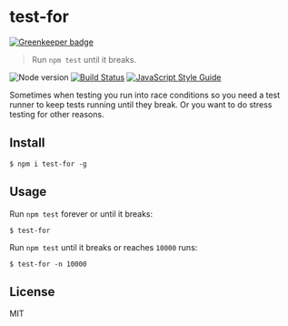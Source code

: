 # test-for

[![Greenkeeper badge](https://badges.greenkeeper.io/ralphtheninja/test-for.svg)](https://greenkeeper.io/)

> Run `npm test` until it breaks.

![Node version](https://img.shields.io/node/v/test-for.svg)
[![Build Status](https://travis-ci.org/ralphtheninja/test-for.svg?branch=master)](https://travis-ci.org/ralphtheninja/test-for)
[![JavaScript Style Guide](https://img.shields.io/badge/code_style-standard-brightgreen.svg)](https://standardjs.com)

Sometimes when testing you run into race conditions so you need a test runner to keep tests running until they break. Or you want to do stress testing for other reasons.

## Install

```
$ npm i test-for -g
```

## Usage

Run `npm test` forever or until it breaks:

```
$ test-for
```

Run `npm test` until it breaks or reaches `10000` runs:

```
$ test-for -n 10000
```

## License

MIT
